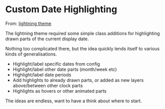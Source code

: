 Custom Date Highlighting
========================

From: [lightning theme](<20 - lightning theme.md>)

The lightning theme required some simple class additions for highlighting drawn parts of the current display date.

Nothing too complicated there, but the idea quickly lends itself to various kinds of generalisations.

* Highlight/label specific dates from config
* Highlight/label other date parts (month/week etc)
* Highlight/label date periods
* Add highlights to already drawn parts, or added as new layers above/between other clock parts
* Highlights as hovers or other animated parts

The ideas are endless, want to have a think about where to start.

